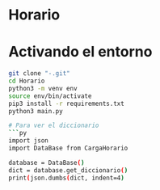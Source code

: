 # Horario

# Activando el entorno

```sh
git clone "-.git"
cd Horario
python3 -m venv env
source env/bin/activate
pip3 install -r requirements.txt
python3 main.py

# Para ver el diccionario
```py
import json 
import DataBase from CargaHorario

database = DataBase()
dict = database.get_diccionario()
print(json.dumbs(dict, indent=4)